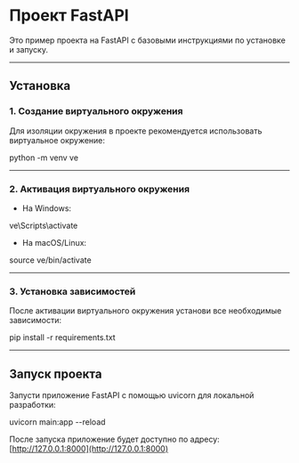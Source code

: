 # Проект FastAPI

Это пример проекта на FastAPI с базовыми инструкциями по установке и запуску.

---

## Установка

### 1\. Создание виртуального окружения

Для изоляции окружения в проекте рекомендуется использовать виртуальное окружение:

python -m venv ve

---

### 2\. Активация виртуального окружения

- На Windows:

ve\Scripts\activate

- На macOS/Linux:

source ve/bin/activate

---

### 3\. Установка зависимостей

После активации виртуального окружения установи все необходимые зависимости:

pip install -r requirements.txt

---

## Запуск проекта

Запусти приложение FastAPI с помощью uvicorn для локальной разработки:

uvicorn main:app --reload

После запуска приложение будет доступно по адресу:  
[http://127.0.0.1:8000](http://127.0.0.1:8000)
